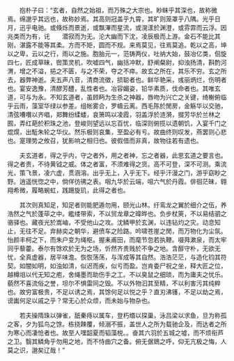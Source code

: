 　　抱朴子曰：“玄者，自然之始祖，而万殊之大宗也。眇眛乎其深也，故称微焉。绵邈乎其远也，故称妙焉。其高则冠盖乎九霄，其旷则笼罩乎八隅。光乎日月，迅乎电驰。或倏烁而景逝，或飘滭而星流，或滉漾於渊澄，或雰霏而云浮。因兆类而为有，讬　　潜寂而为无。沦大幽而下沈，凌辰极而上游。金石不能比其刚，湛露不能等其柔。方而不矩，圆而不规。来焉莫见，往焉莫追。乾以之高，坤以之卑，云以之行，雨以之施。胞胎元一，范铸两仪，吐纳大始，鼓冶亿类，佪旋四七，匠成草昧，辔策灵机，吹嘘四气，幽括冲默，舒阐粲尉，抑浊扬清，斟酌河渭，增之不溢，挹之不匮，与之不荣，夺之不瘁。故玄之所在，其乐不穷。玄之所去，器弊神逝。夫五声八音，清商流徵，损聪者也。鲜华艳采，彧丽炳烂，伤明者也。宴安逸豫，清醪芳醴，乱性者也。冶容媚姿，铅华素质，伐命者也。其唯玄道，可与为永。不知玄道者，虽顾眄为生杀之神器，唇吻为兴亡之关键，绮榭俯临乎云雨，藻室华绿以参差。组帐雾合，罗幬云离。西毛陈於閒房，金觞华以交驰，清弦嘈囋以齐唱，郑舞纷䋴蜲，哀箫鸣以凌霞，羽盖浮於涟漪，掇芳华於兰林之囿，弄红葩於积珠之池，登峻则望远以忘百忧，临深则俯揽以遗朝饥，入宴千门之焜熀，出駈朱轮之华仪。然乐极则哀集，至盈必有亏。故曲终则叹发，燕罢则心悲也。寔理势之攸召，犹影响之相归也。彼假借而非真，故物往若有遗也。

　　夫玄道者，得之乎内，守之者外，用之者神，忘之者器，此思玄道之要言也。得之者贵，不待黄钺之威。体之者富，不须难得之货。高不可登，深不可测。乘流光，策飞景，凌六虚，贯涵溶。出乎无上，入乎无下。经乎汗漫之门，游乎窈眇之野。逍遥恍惚之中，倘佯彷彿之表。咽九华於云端，咀六气於丹霞。俳徊茫昧，翱翔希微，履略蜿虹，践跚旋玑，此得之者也。

　　其次则真知足，知足者则能肥遁勿用，颐光山林。纡鸾龙之翼於细介之伍，养浩然之气於蓬荜之中。繿缕带索，不以贸龙章之暐晔也。负步杖筴，不以易结驷之骆驿也。藏夜光於嵩岫，不受他山之攻。沈鳞甲於玄渊，以违钻灼之灾。动息知止，无往不足。弃赫奕之朝华，避偾车之险路。吟啸苍崖之閒，而万物化为尘氛。怡颜丰柯之下，而朱户变为绳枢。握耒甫田，而麾节忽若执鞭。啜荈漱泉，而太牢同乎藜藿。泰尔有馀欢於无为之场，忻然齐贵贱於不争之地。含醇守朴，无欲无忧，全真虚器，居平味澹。恢恢荡荡，与浑成等其自然。浩浩茫茫，与造化钧其符契。如闇如明，如浊如清，似迟而疾，似亏而盈。岂肯委尸祝之坐，释大匠之位，越樽俎以代无知之庖，舍绳墨而助伤手之工。不以臭鼠之细琐，而为庸夫之忧乐。藐然不喜流俗之誉，坦尔不惧雷同之毁。不以外物汩其至精，不以利害污其纯粹也。故穷富极贵，不足以诱之焉，其馀何足以悦之乎？直刃沸镬，不足以劫之焉，谤讟何足以戚之乎？常无心於众烦，而未始与物杂也。

　　若夫操隋珠以弹雀，舐秦痔以属车，登朽缗以探巢，泳吕梁以求鱼，旦为称孤之客，夕为狐鸟之馀。栋挠餗覆，倾溺不振，盖世人之所为载驰企及，而达者之所为寒心而凄怆者也。故至人嘿韶夏而韬藻棁。。奋其六羽於五城之墟，而不烦衔芦之卫。翳其鳞角乎勿用之地，而不恃曲穴之备。俯无倨鵄之呼，仰无亢极之悔，人莫之识，邈矣辽哉！”
